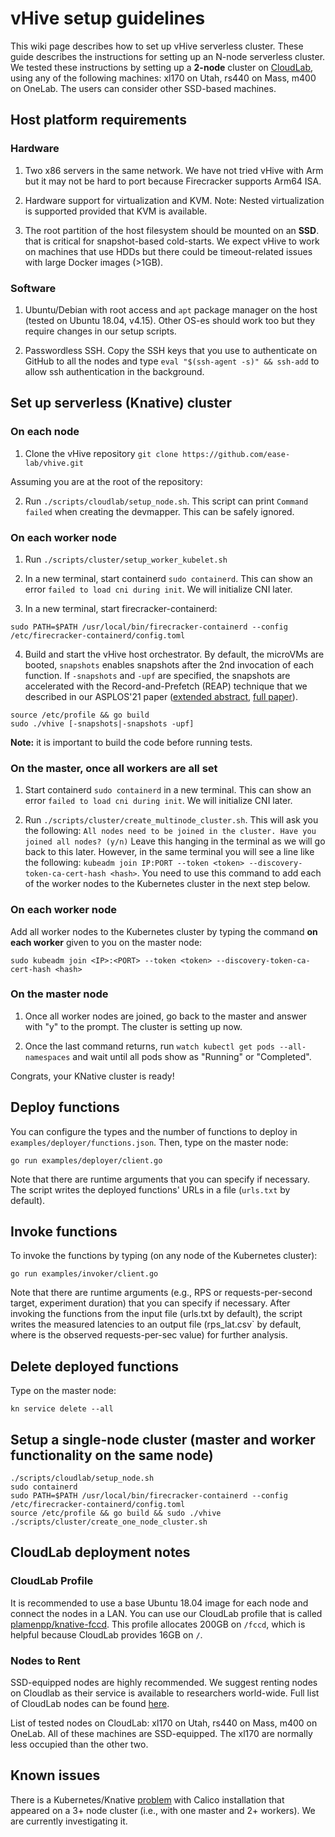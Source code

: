 # vHive setup guidelines

This wiki page describes how to set up vHive serverless cluster.
These guide describes the instructions for setting up an N-node serverless cluster.
We tested these instructions by setting up a **2-node** cluster on [CloudLab](https://www.cloudlab.us),
using any of the following machines: xl170 on Utah, rs440 on Mass, m400 on OneLab.
The users can consider other SSD-based machines.

## Host platform requirements

### Hardware

1. Two x86 servers in the same network. We have not tried vHive with Arm but it may not be hard to port because Firecracker supports Arm64 ISA.

2. Hardware support for virtualization and KVM. Note: Nested virtualization is supported provided that KVM is available.

3. The root partition of the host filesystem should be mounted on an **SSD**. that is critical for snapshot-based cold-starts.
We expect vHive to work on machines that use HDDs but there could be timeout-related issues with large Docker images (>1GB).


### Software
1. Ubuntu/Debian with root access and `apt` package manager on the host (tested on Ubuntu 18.04, v4.15).
Other OS-es should work too but they require changes in our setup scripts.

2. Passwordless SSH. Copy the SSH keys that you use to authenticate on GitHub to all the nodes and
type `eval "$(ssh-agent -s)" && ssh-add` to allow ssh authentication in the background.


## Set up serverless (Knative) cluster

### On each node

1. Clone the vHive repository
`git clone https://github.com/ease-lab/vhive.git`

Assuming you are at the root of the repository:

2. Run `./scripts/cloudlab/setup_node.sh`. This script can print `Command failed` when creating the devmapper. This can be safely ignored.


### On each worker node

1. Run `./scripts/cluster/setup_worker_kubelet.sh`

2. In a new terminal, start containerd `sudo containerd`. This can show an error `failed to load cni during init`. We will initialize CNI later.

3. In a new terminal, start firecracker-containerd:

```
sudo PATH=$PATH /usr/local/bin/firecracker-containerd --config /etc/firecracker-containerd/config.toml
```

4. Build and start the vHive host orchestrator.
By default, the microVMs are booted, `snapshots` enables snapshots after the 2nd invocation of each function.
If `-snapshots` and `-upf` are specified, the snapshots are accelerated with the Record-and-Prefetch (REAP)
technique that we described in our ASPLOS'21 paper
([extended abstract](https://asplos-conference.org/abstracts/asplos21-paper212-extended_abstract.pdf),
[full paper](papers/REAP_ASPLOS21.pdf)).

```
source /etc/profile && go build
sudo ./vhive [-snapshots|-snapshots -upf]
```
**Note:** it is important to build the code before running tests.


### On the master, **once all workers are all set**

1. Start containerd `sudo containerd` in a new terminal. This can show an error `failed to load cni during init`. We will initialize CNI later.

2. Run `./scripts/cluster/create_multinode_cluster.sh`. This will ask you the following: `All nodes need to be joined in the cluster.
Have you joined all nodes? (y/n)` Leave this hanging in the terminal as we will go back to this later.
However, in the same terminal you will see a line like the following: `kubeadm join IP:PORT --token <token> --discovery-token-ca-cert-hash <hash>`.
You need to use this command to add each of the worker nodes to the Kubernetes cluster in the next step below.

### On each worker node

Add all worker nodes to the Kubernetes cluster by typing the command **on each worker** given to you on the master node:
```
sudo kubeadm join <IP>:<PORT> --token <token> --discovery-token-ca-cert-hash <hash>
```

### On the master node

1. Once all worker nodes are joined, go back to the master and answer with "y" to the prompt. The cluster is setting up now.

2. Once the last command returns, run `watch kubectl get pods --all-namespaces` and wait until all pods show as "Running" or "Completed".

Congrats, your KNative cluster is ready!


## Deploy functions
You can configure the types and the number of functions to deploy in `examples/deployer/functions.json`. Then, type on the master node:

```
go run examples/deployer/client.go
```

Note that there are runtime arguments that you can specify if necessary. The script writes the deployed functions' URLs in a file (`urls.txt` by default).

## Invoke functions
To invoke the functions by typing (on any node of the Kubernetes cluster):

```
go run examples/invoker/client.go
```

Note that there are runtime arguments (e.g., RPS or requests-per-second target, experiment duration) that you can specify if necessary.
After invoking the functions from the input file (urls.txt by default), the script writes the measured latencies to an output file
(rps<RPS>_lat.csv` by default, where <RPS> is the observed requests-per-sec value) for further analysis.

## Delete deployed functions

Type on the master node:
```
kn service delete --all
```

## Setup a single-node cluster (master and worker functionality on the same node)

```
./scripts/cloudlab/setup_node.sh
sudo containerd
sudo PATH=$PATH /usr/local/bin/firecracker-containerd --config /etc/firecracker-containerd/config.toml
source /etc/profile && go build && sudo ./vhive
./scripts/cluster/create_one_node_cluster.sh
```

## CloudLab deployment notes

### CloudLab Profile

It is recommended to use a base Ubuntu 18.04 image for each node and connect the nodes in a LAN.
You can use our CloudLab profile that is called [plamenpp/knative-fccd](https://www.cloudlab.us/show-profile.php?uuid=c8fb47db-2013-11eb-b7c5-e4434b2381fc).
This profile allocates 200GB on ```/fccd```, which is helpful because CloudLab provides 16GB on ```/```.

### Nodes to Rent
SSD-equipped nodes are highly recommended. We suggest renting nodes on Cloudlab as their service is available to researchers world-wide. Full list of CloudLab nodes can be found [here](https://docs.cloudlab.us/hardware.html).

List of tested nodes on CloudLab: xl170 on Utah, rs440 on Mass, m400 on OneLab. All of these machines are SSD-equipped. The xl170 are normally less occupied than the other two.

## Known issues

There is a Kubernetes/Knative [problem](https://github.com/ease-lab/vhive/issues/94) with Calico installation that appeared on a 3+ node cluster (i.e., with one master and 2+ workers). We are currently investigating it.
